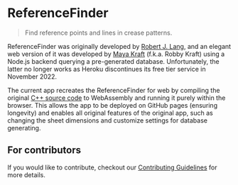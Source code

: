 
# ReferenceFinder

> Find reference points and lines in crease patterns.

ReferenceFinder was originally developed by [Robert J. Lang](https://langorigami.com/article/referencefinder/),
and an elegant web version of it was developed by [Maya Kraft](https://github.com/mayakraft/ReferenceFinder) (f.k.a. Robby Kraft) using a Node.js backend querying a pre-generated database.
Unfortunately, the latter no longer works as Heroku discontinues its free tier service in November 2022.

The current app recreates the ReferenceFinder for web by compiling the original [C++ source code](https://github.com/bugfolder/ReferenceFinder) to WebAssembly and running it purely within the browser.
This allows the app to be deployed on GitHub pages (ensuring longevity) and enables all original features of the original app,
such as changing the sheet dimensions and customize settings for database generating.

## For contributors

If you would like to contribute, checkout our
[Contributing Guidelines](CONTRIBUTING.md) for more details.
